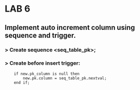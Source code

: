 # LAB 6
## Implement auto increment column using sequence and trigger.
### > Create sequence <seq_table_pk>;
### > Create before insert trigger:
        if new.pk_column is null then
            new.pk.column = seq_table_pk.nextval;
        end if;